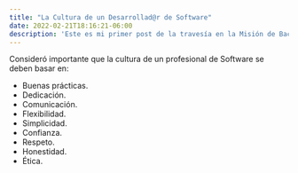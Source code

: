 ```yaml
---
title: "La Cultura de un Desarrollad@r de Software"
date: 2022-02-21T18:16:21-06:00
description: 'Este es mi primer post de la travesía en la Misión de Backend con Node JS de Launch X.'
---
```


Consideró importante que la cultura de un profesional de Software se deben basar en:

- Buenas prácticas.
- Dedicación.
- Comunicación.
- Flexibilidad.
- Simplicidad.
- Confianza.
- Respeto.
- Honestidad.
- Ética.
